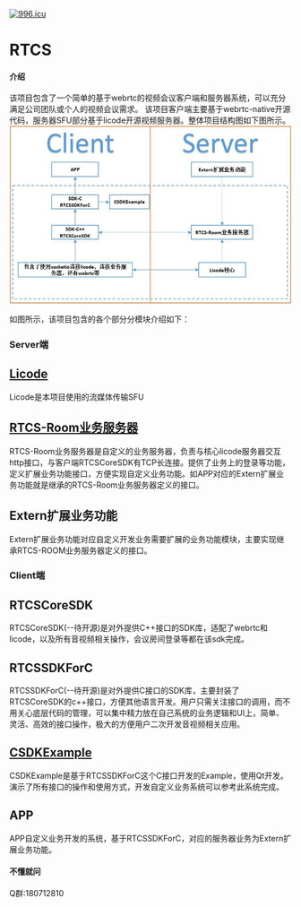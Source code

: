 [![996.icu](https://img.shields.io/badge/link-996.icu-red.svg)](https://996.icu)
# RTCS
#### 介绍
该项目包含了一个简单的基于webrtc的视频会议客户端和服务器系统，可以充分满足公司团队或个人的视频会议需求。
该项目客户端主要基于webrtc-native开源代码，服务器SFU部分基于licode开源视频服务器。整体项目结构图如下图所示。
![项目结构图](doc/项目结构图.jpg)<br>



如图所示，该项目包含的各个部分分模块介绍如下：<br>

### Server端
## [Licode](https://github.com/lynckia/licode)
Licode是本项目使用的流媒体传输SFU

## [RTCS-Room业务服务器](https://github.com/jerremyfly/RTCS/tree/master/rtcs-room)
RTCS-Room业务服务器是自定义的业务服务器，负责与核心licode服务器交互http接口，与客户端RTCSCoreSDK有TCP长连接。提供了业务上的登录等功能，定义扩展业务功能接口，方便实现自定义业务功能。如APP对应的Extern扩展业务功能就是继承的RTCS-Room业务服务器定义的接口。
## Extern扩展业务功能
Extern扩展业务功能对应自定义开发业务需要扩展的业务功能模块，主要实现继承RTCS-ROOM业务服务器定义的接口。
### Client端
## RTCSCoreSDK
RTCSCoreSDK(--待开源)是对外提供C++接口的SDK库，适配了webrtc和licode，以及所有音视频相关操作，会议房间登录等都在该sdk完成。
## RTCSSDKForC
RTCSSDKForC(--待开源)是对外提供C接口的SDK库，主要封装了RTCSCoreSDK的c++接口，方便其他语言开发。用户只需关注接口的调用，而不用关心底层代码的管理，可以集中精力放在自己系统的业务逻辑和UI上，简单、灵活、高效的接口操作，极大的方便用户二次开发音视频相关应用。
## [CSDKExample](https://github.com/jerremyfly/RTCS/tree/master/sample/CSDKExample)
CSDKExample是基于RTCSSDKForC这个C接口开发的Example，使用Qt开发。演示了所有接口的操作和使用方式，开发自定义业务系统可以参考此系统完成。
## APP
APP自定义业务开发的系统，基于RTCSSDKForC，对应的服务器业务为Extern扩展业务功能。

#### 不懂就问
Q群:180712810
